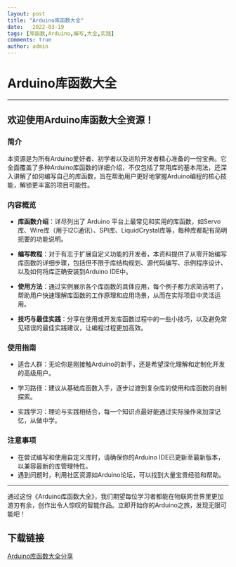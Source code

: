 ```yaml
---
layout: post
title: "Arduino库函数大全"
date:   2022-03-19
tags: [库函数,Arduino,编写,大全,实践]
comments: true
author: admin
---
```

# Arduino库函数大全

---

## 欢迎使用Arduino库函数大全资源！

### 简介

本资源是为所有Arduino爱好者、初学者以及进阶开发者精心准备的一份宝典。它全面覆盖了多种Arduino库函数的详细介绍，不仅包括了常用库的基本用法，还深入讲解了如何编写自己的库函数，旨在帮助用户更好地掌握Arduino编程的核心技能，解锁更丰富的项目可能性。

### 内容概览

- **库函数介绍**：详尽列出了 Arduino 平台上最常见和实用的库函数，如Servo库、Wire库（用于I2C通讯）、SPI库、LiquidCrystal库等，每种库都配有简明扼要的功能说明。

- **编写教程**：对于有志于扩展自定义功能的开发者，本资料提供了从零开始编写库函数的详细步骤，包括但不限于库结构规划、源代码编写、示例程序设计、以及如何将库正确安装到Arduino IDE中。

- **使用方法**：通过实例展示各个库函数的具体应用，每个例子都力求简洁明了，帮助用户快速理解库函数的工作原理和应用场景，从而在实际项目中灵活运用。

- **技巧与最佳实践**：分享在使用或开发库函数过程中的一些小技巧，以及避免常见错误的最佳实践建议，让编程过程更加高效。

### 使用指南

- 适合人群：无论你是刚接触Arduino的新手，还是希望深化理解和定制化开发的高级用户。
  
- 学习路径：建议从基础库函数入手，逐步过渡到复杂库的使用和库函数的自制探索。

- 实践学习：理论与实践相结合，每一个知识点最好能通过实际操作来加深记忆，从做中学。

### 注意事项

- 在尝试编写和使用自定义库时，请确保你的Arduino IDE已更新至最新版本，以兼容最新的库管理特性。
- 遇到问题时，利用社区资源如Arduino论坛，可以找到大量宝贵经验和帮助。

---

通过这份《Arduino库函数大全》，我们期望每位学习者都能在物联网世界里更加游刃有余，创作出令人惊叹的智能作品。立即开始你的Arduino之旅，发现无限可能吧！

## 下载链接

[Arduino库函数大全分享](https://pan.quark.cn/s/56dc152d5f1a)